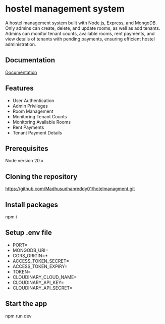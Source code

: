 
# hostel management system

A hostel management system built with Node.js, Express, and MongoDB. Only admins can create, delete, and update rooms, as well as add tenants. Admins can monitor tenant counts, available rooms, rent payments, and view details of tenants with pending payments, ensuring efficient hostel administration.


## Documentation

[Documentation](https://documenter.getpostman.com/view/29785161/2sA2xnwpKb)


## Features

- User Authentication
- Admin Privileges
- Room Management
- Monitoring Tenant Counts
- Monitoring Available Rooms
- Rent Payments
- Tenant Payment Details
  


## Prerequisites

Node version 20.x

## Cloning the repository

https://github.com/Madhusudhanreddy01/hotelmanagment.git
## Install packages

npm i
## Setup .env file

- PORT=
- MONGODB_URI=  
- CORS_ORIGIN=*
- ACCESS_TOKEN_SECRET=  
- ACCESS_TOKEN_EXPIRY=
- TOKEN=
- CLOUDINARY_CLOUD_NAME=  
- CLOUDINARY_API_KEY=  
- CLOUDINARY_API_SECRET=

## Start the app

npm run dev
